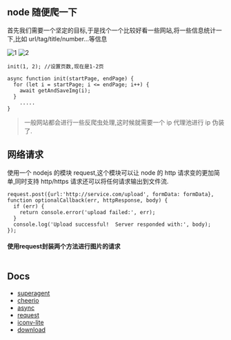 ## node 随便爬一下

首先我们需要一个坚定的目标,于是找个一个比较好看一些网站,将一些信息统计一下,比如 url/tag/title/number...等信息

![1]()
![2]()

```
init(1, 2); //设置页数,现在是1-2页

async function init(startPage, endPage) {
  for (let i = startPage; i <= endPage; i++) {
    await getAndSaveImg(i);
  }
    .....
}
```

> 一般网站都会进行一些反爬虫处理,这时候就需要一个 ip 代理池进行 ip 伪装了.

## 网络请求

使用一个 nodejs 的模块 request,这个模块可以让 node 的 http 请求变的更加简单,同时支持 http/https 请求还可以将任何请求输出到文件流.

```
request.post({url:'http://service.com/upload', formData: formData}, function optionalCallback(err, httpResponse, body) {
  if (err) {
    return console.error('upload failed:', err);
  }
  console.log('Upload successful!  Server responded with:', body);
});
```

#### 使用request封装两个方法进行图片的请求

```
```

## Docs

- [superagent](https://www.npmjs.com/package/superagent)
- [cheerio](https://www.npmjs.com/package/cheerio)
- [async](https://www.npmjs.com/package/async)
- [request](https://www.npmjs.com/package/request)
- [iconv-lite](https://www.npmjs.com/package/iconv-lite)
- [download](https://www.npmjs.com/package/download)
